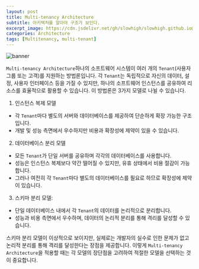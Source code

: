 ```yaml
---
layout: post
title: Multi-tenancy Architecture
subtitle: 아키텍처를 알아야 구조가 보인다.
excerpt_image: https://cdn.jsdelivr.net/gh/slowhigh/slowhigh.github.io@main/assets/images/multitenancy.png
categories: Architecture
tags: [Multitenancy, multi-tenant]
---
```


![banner](https://cdn.jsdelivr.net/gh/slowhigh/slowhigh.github.io@main/assets/images/multitenancy.png)

`Multi-tenancy Architecture`하나의 소프트웨어 시스템이 여러 개의 `Tenant`(사용자 그룹 또는 고객)를 지원하는 방법론입니다. 각 `Tenant`는 독립적으로 자신의 데이터, 설정, 사용자 인터페이스 등을 가질 수 있지만, 하나의 소프트웨어 인스턴스를 공유하여 리소스를 효율적으로 활용할 수 있습니다. 이 방법론은 3가지 모델로 나뉠 수 있습니다.

1. 인스턴스 복제 모델
- 각 `Tenant`마다 별도의 서버와 데이터베이스를 제공하여 단순하게 확장 가능한 구조입니다.
- 개발 및 성능 측면에서 우수하지만 비용과 확장성에 제약이 있을 수 있습니다.

2. 데이터베이스 분리 모델
- 모든 `Tenant`가 단일 서버를 공유하며 각각의 데이터베이스를 사용합니다.
- 성능은 인스턴스 복제보다 약간 떨어질 수 있지만, 유휴 상태에서 비용 절감이 가능합니다.
- 그러나 여전히 각 `Tenant`마다 별도의 데이터베이스를 필요로 하므로 확장성에 제약이 있습니다.

3. 스키마 분리 모델:
- 단일 데이터베이스 내에서 각 `Tenant`의 데이터를 논리적으로 분리합니다.
- 성능과 비용 측면에서 우수하며, 데이터의 논리적 분리를 통해 격리를 달성할 수 있습니다.

스키마 분리 모델이 이상적으로 보이지만, 실제로는 개발자의 실수로 인한 문제가 없고 논리적 분리를 통해 격리를 달성한다는 장점을 제공합니다. 이렇게 `Multi-tenancy Architecture`을 적용할 때는 각 모델의 장단점을 고려하여 적절한 모델을 선택하는 것이 중요합니다.